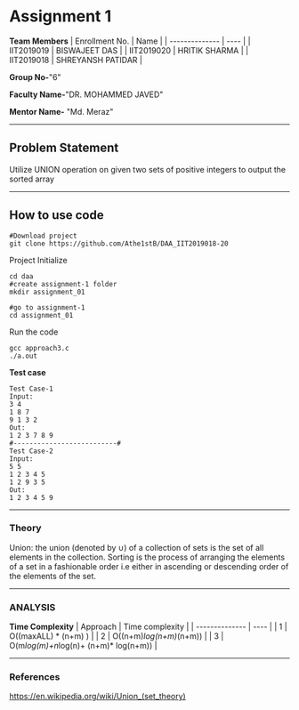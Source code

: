 # Assignment 1


**Team Members**
|   Enrollment No.  |   Name   |
|   --------------  |   ----   |
|    IIT2019019  |   BISWAJEET DAS |
|    IIT2019020  |   HRITIK SHARMA | 
|    IIT2019018  |   SHREYANSH PATIDAR |

**Group No-**"6"

**Faculty Name-**"DR. MOHAMMED JAVED"

**Mentor Name-** "Md. Meraz"

---
## Problem Statement
Utilize UNION operation on given two sets of positive integers to output the sorted array

---
## How to use code
```
#Download project
git clone https://github.com/Athe1stB/DAA_IIT2019018-20 
```
Project Initialize
```
cd daa
#create assignment-1 folder
mkdir assignment_01

#go to assignment-1
cd assignment_01
```
Run the code
```
gcc approach3.c
./a.out
```
**Test case**
```
Test Case-1
Input:
3 4
1 8 7
9 1 3 2
Out:
1 2 3 7 8 9
#--------------------------#
Test Case-2
Input:
5 5
1 2 3 4 5
1 2 9 3 5
Out:
1 2 3 4 5 9
```
---

### Theory
Union: the union (denoted by ∪) of a collection of sets is the set of all elements in the collection.
Sorting is the process of arranging the elements of a set in a fashionable order i.e either in ascending or descending order of the elements of the set.

---

### ANALYSIS

**Time Complexity**
|   Approach  |   Time complexity   |
|   --------------  |   ----   |
|    1  |   O((maxALL) * (n+m) ) |
|    2  |   O((n+m)*log(n+m)*(n+m)) | 
|    3  |   O(m*log(m)+n*log(n)+ (n+m)* log(n+m)) |

---

### References

https://en.wikipedia.org/wiki/Union_(set_theory)
